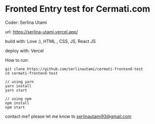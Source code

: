 # Fronted Entry test for Cermati.com

Coder: Serlina Utami

url: https://serlina-utami.vercel.app/

build with: Love :), HTML , CSS, JS, React JS

deploy with: Vercel

How to run: 
```
git clone https://github.com/serlinautami/cermati-frontend-test
cd cermati-frontend-test

// using yarn
yarn install
yarn start

// using npm
npm install
npm start
```

contact me? please let me know to serlinautami93@gmail.com
